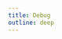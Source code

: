 ```yaml
---
title: Debug
outline: deep
---
```


<Debug />

<script setup>
import Debug from '.vitepress/theme/components/debug.vue'
</script>
